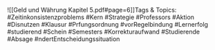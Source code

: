 
![[Geld und Währung Kapitel 5.pdf#page=6]]Tags & Topics:
   #Zeitinkonsistenzproblems
   #Kern
   #Strategie
   #Professors
   #Aktion
   #Disnutzen
   #Klausur
   #Prfungsordnung
   #vorRegelbindung
   #Lernerfolg
   #studierend
   #Schein
   #Semesters
   #Korrekturaufwand
   #Studierende
   #Absage
   #ndertEntscheidungssituation